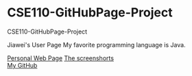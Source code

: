 # CSE110-GitHubPage-Project
CSE110-GitHubPage-Project

Jiawei's User Page
My favorite programming language is Java.

[Personal Web Page](https://soulcoder3.github.io/CSE110-GitHubPage-Project/)
[The screenshorts](./screenshots/)  
[My GitHub](https://github.com/SoulCoder3)
